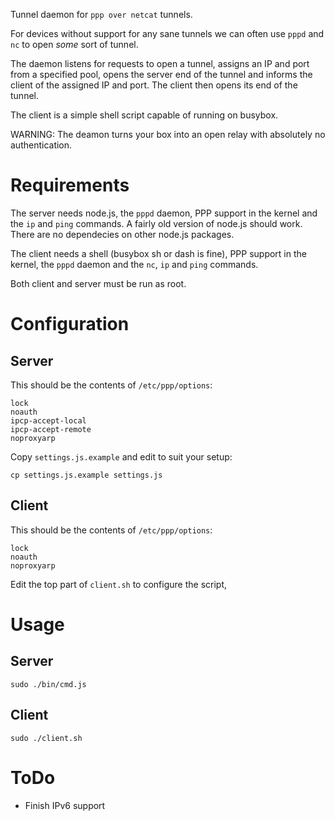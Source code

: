 Tunnel daemon for `ppp over netcat` tunnels.

For devices without support for any sane tunnels we can often use `pppd` and `nc` to open _some_ sort of tunnel.

The daemon listens for requests to open a tunnel, assigns an IP and port from a specified pool, opens the server end of the tunnel and informs the client of the assigned IP and port. The client then opens its end of the tunnel.

The client is a simple shell script capable of running on busybox.

WARNING: The deamon turns your box into an open relay with absolutely no authentication.

# Requirements

The server needs node.js, the `pppd` daemon, PPP support in the kernel and the `ip` and `ping` commands. A fairly old version of node.js should work. There are no dependecies on other node.js packages.

The client needs a shell (busybox sh or dash is fine), PPP support in the kernel, the `pppd` daemon and the `nc`, `ip` and `ping` commands.

Both client and server must be run as root.

# Configuration

## Server

This should be the contents of `/etc/ppp/options`:

```
lock
noauth
ipcp-accept-local
ipcp-accept-remote
noproxyarp
```

Copy `settings.js.example` and edit to suit your setup:

```
cp settings.js.example settings.js
```

## Client

This should be the contents of `/etc/ppp/options`:

```
lock
noauth
noproxyarp
```

Edit the top part of `client.sh` to configure the script,

# Usage

## Server

```
sudo ./bin/cmd.js
```

## Client

```
sudo ./client.sh
```

# ToDo

* Finish IPv6 support
